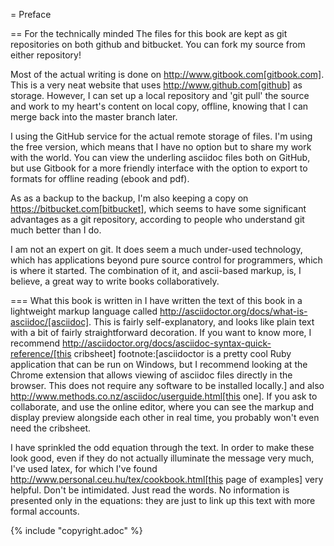 = Preface

== For the technically minded
The files for this book are kept as git repositories on both github and bitbucket. You can fork my source from either repository!

Most of the actual writing is done on  http://www.gitbook.com[gitbook.com]. 
This is a very neat website that uses http://www.github.com[github] as storage.
However, I can set up a local repository and 'git pull' the source and work to my heart's content on local copy, offline, knowing that I can merge back into the master branch later. 

I  using the GitHub service for the actual remote storage of files.
I'm using the free version, which means that I have no option but to  share my 
work with the world. 
You can view the underling asciidoc files both on GitHub, but use Gitbook for a more friendly interface with the option to export to formats for offline reading (ebook and pdf).

As as a backup to the backup, I'm also keeping a copy on https://bitbucket.com[bitbucket], which seems to have some significant advantages as a git repository, according to people who understand git much better than I do.

I am not an expert on git. It does seem a much under-used technology, which has applications beyond pure source control for programmers, which is where it started. The combination of it, and ascii-based markup, is, I believe, a great way to write books collaboratively.


=== What this book is written in
I have written the text of this book in a lightweight markup language called http://asciidoctor.org/docs/what-is-asciidoc/[asciidoc]. This is fairly self-explanatory, and looks like plain text with a bit of fairly straightforward
decoration. If you want to know more, I recommend  http://asciidoctor.org/docs/asciidoc-syntax-quick-reference/[this cribsheet]  footnote:[asciidoctor is a pretty cool Ruby application that can be run on Windows, but I recommend looking at the Chrome extension that allows viewing of asciidoc files directly in the browser. This does not require any software to be installed locally.] and also http://www.methods.co.nz/asciidoc/userguide.html[this one]. 
If you ask to collaborate, and use the online editor, where you can see the markup and display preview alongside each other in real time, you probably won't even need the cribsheet.

I have sprinkled the odd equation through the text. In order to make these look good, even if they do not actually illuminate the message very much, I've used latex, for which I've found http://www.personal.ceu.hu/tex/cookbook.html[this page of examples] very helpful. 
Don't be intimidated. 
Just read the words. 
No information is presented only in the equations: they are just to link up this text with more formal accounts.



{% include "copyright.adoc" %}

